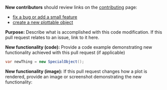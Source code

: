 **New contributors** should review links on the [contributing](https://github.com/swharden/ScottPlot/blob/master/CONTRIBUTING.md) page:
* [fix a bug or add a small feature](https://github.com/swharden/ScottPlot/blob/master/CONTRIBUTING.md#fix-a-bug-or-add-a-small-feature)
* [create a new plottable object](https://github.com/swharden/ScottPlot/blob/master/CONTRIBUTING.md#create-a-new-plottable-object)

**Purpose:**
Describe what is accomplished with this code modification. 
If this pull request relates to an issue, link to it here.

**New functionality (code):**
Provide a code example demonstrating new functionality achieved with this pull request (if applicable)

```cs
var newThing = new SpecialObject();
```

**New functionality (image):**
If this pull request changes how a plot is rendered, provide an image or screenshot demonstrating the new functionality: